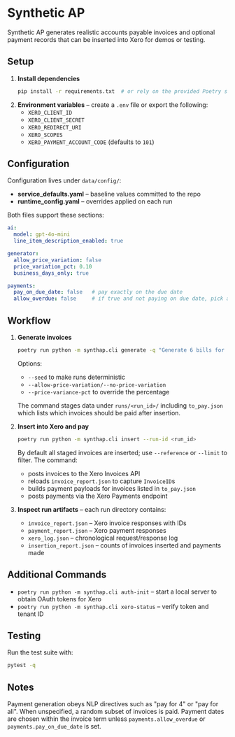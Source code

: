 # Synthetic AP

Synthetic AP generates realistic accounts payable invoices and optional payment
records that can be inserted into Xero for demos or testing.

## Setup

1. **Install dependencies**
   ```bash
   pip install -r requirements.txt  # or rely on the provided Poetry setup
   ```
2. **Environment variables** – create a `.env` file or export the following:
   - `XERO_CLIENT_ID`
   - `XERO_CLIENT_SECRET`
   - `XERO_REDIRECT_URI`
   - `XERO_SCOPES`
   - `XERO_PAYMENT_ACCOUNT_CODE` (defaults to `101`)

## Configuration

Configuration lives under `data/config/`:

- **service_defaults.yaml** – baseline values committed to the repo
- **runtime_config.yaml** – overrides applied on each run

Both files support these sections:

```yaml
ai:
  model: gpt-4o-mini
  line_item_description_enabled: true

generator:
  allow_price_variation: false
  price_variation_pct: 0.10
  business_days_only: true

payments:
  pay_on_due_date: false   # pay exactly on the due date
  allow_overdue: false     # if true and not paying on due date, pick a date after due
```

## Workflow

1. **Generate invoices**
   ```bash
   poetry run python -m synthap.cli generate -q "Generate 6 bills for the Q1 2023 pay for only 2"
   ```
   Options:
   - `--seed` to make runs deterministic
   - `--allow-price-variation/--no-price-variation`
   - `--price-variance-pct` to override the percentage

   The command stages data under `runs/<run_id>/` including `to_pay.json` which
   lists which invoices should be paid after insertion.

2. **Insert into Xero and pay**
   ```bash
   poetry run python -m synthap.cli insert --run-id <run_id>
   ```
   By default all staged invoices are inserted; use `--reference` or `--limit`
   to filter. The command:
   - posts invoices to the Xero Invoices API
   - reloads `invoice_report.json` to capture `InvoiceID`s
   - builds payment payloads for invoices listed in `to_pay.json`
   - posts payments via the Xero Payments endpoint

3. **Inspect run artifacts** – each run directory contains:
   - `invoice_report.json` – Xero invoice responses with IDs
   - `payment_report.json` – Xero payment responses
   - `xero_log.json` – chronological request/response log
   - `insertion_report.json` – counts of invoices inserted and payments made

## Additional Commands

- `poetry run python -m synthap.cli auth-init` – start a local server to obtain
  OAuth tokens for Xero
- `poetry run python -m synthap.cli xero-status` – verify token and tenant ID

## Testing

Run the test suite with:
```bash
pytest -q
```

## Notes

Payment generation obeys NLP directives such as "pay for 4" or "pay for all".
When unspecified, a random subset of invoices is paid. Payment dates are chosen
within the invoice term unless `payments.allow_overdue` or
`payments.pay_on_due_date` is set.

